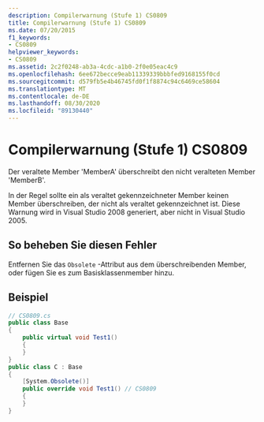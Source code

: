```yaml
---
description: Compilerwarnung (Stufe 1) CS0809
title: Compilerwarnung (Stufe 1) CS0809
ms.date: 07/20/2015
f1_keywords:
- CS0809
helpviewer_keywords:
- CS0809
ms.assetid: 2c2f0248-ab3a-4cdc-a1b0-2f0e05eac4c9
ms.openlocfilehash: 6ee672becce9eab11339339bbbfed9168155f0cd
ms.sourcegitcommit: d579fb5e4b46745fd0f1f8874c94c6469ce58604
ms.translationtype: MT
ms.contentlocale: de-DE
ms.lasthandoff: 08/30/2020
ms.locfileid: "89130440"
---
```

# <a name="compiler-warning-level-1-cs0809"></a>Compilerwarnung (Stufe 1) CS0809

Der veraltete Member 'MemberA' überschreibt den nicht veralteten Member 'MemberB'.

In der Regel sollte ein als veraltet gekennzeichneter Member keinen Member überschreiben, der nicht als veraltet gekennzeichnet ist. Diese Warnung wird in Visual Studio 2008 generiert, aber nicht in Visual Studio 2005.

## <a name="to-correct-this-error"></a>So beheben Sie diesen Fehler

Entfernen Sie das `Obsolete` -Attribut aus dem überschreibenden Member, oder fügen Sie es zum Basisklassenmember hinzu.

## <a name="example"></a>Beispiel

```csharp
// CS0809.cs
public class Base
{
    public virtual void Test1()
    {
    }
}
public class C : Base
{
    [System.Obsolete()]
    public override void Test1() // CS0809
    {
    }
}
```
